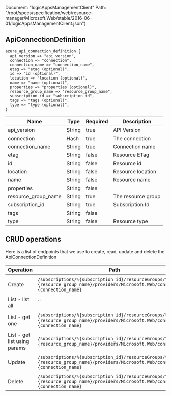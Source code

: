 Document: "logicAppsManagementClient"
Path: "/root/specs/specification/web/resource-manager/Microsoft.Web/stable/2016-06-01/logicAppsManagementClient.json")

## ApiConnectionDefinition

```puppet
azure_api_connection_definition {
  api_version => "api_version",
  connection => "connection",
  connection_name => "connection_name",
  etag => "etag (optional)",
  id => "id (optional)",
  location => "location (optional)",
  name => "name (optional)",
  properties => "properties (optional)",
  resource_group_name => "resource_group_name",
  subscription_id => "subscription_id",
  tags => "tags (optional)",
  type => "type (optional)",
}
```

| Name        | Type           | Required       | Description       |
| ------------- | ------------- | ------------- | ------------- |
|api_version | String | true | API Version |
|connection | Hash | true | The connection |
|connection_name | String | true | Connection name |
|etag | String | false | Resource ETag |
|id | String | false | Resource id |
|location | String | false | Resource location |
|name | String | false | Resource name |
|properties | String | false |  |
|resource_group_name | String | true | The resource group |
|subscription_id | String | true | Subscription Id |
|tags | String | false |  |
|type | String | false | Resource type |



## CRUD operations

Here is a list of endpoints that we use to create, read, update and delete the ApiConnectionDefinition

| Operation | Path | Verb | Description | OperationID |
| ------------- | ------------- | ------------- | ------------- | ------------- |
|Create|`/subscriptions/%{subscription_id}/resourceGroups/%{resource_group_name}/providers/Microsoft.Web/connections/%{connection_name}`|Put|Creates or updates a connection|Connections_CreateOrUpdate|
|List - list all|``||||
|List - get one|`/subscriptions/%{subscription_id}/resourceGroups/%{resource_group_name}/providers/Microsoft.Web/connections/%{connection_name}`|Get|Get a specific connection|Connections_Get|
|List - get list using params|`/subscriptions/%{subscription_id}/resourceGroups/%{resource_group_name}/providers/Microsoft.Web/connections`|Get|Gets a list of connections|Connections_List|
|Update|`/subscriptions/%{subscription_id}/resourceGroups/%{resource_group_name}/providers/Microsoft.Web/connections/%{connection_name}`|Put|Creates or updates a connection|Connections_CreateOrUpdate|
|Delete|`/subscriptions/%{subscription_id}/resourceGroups/%{resource_group_name}/providers/Microsoft.Web/connections/%{connection_name}`|Delete|Deletes a connection|Connections_Delete|